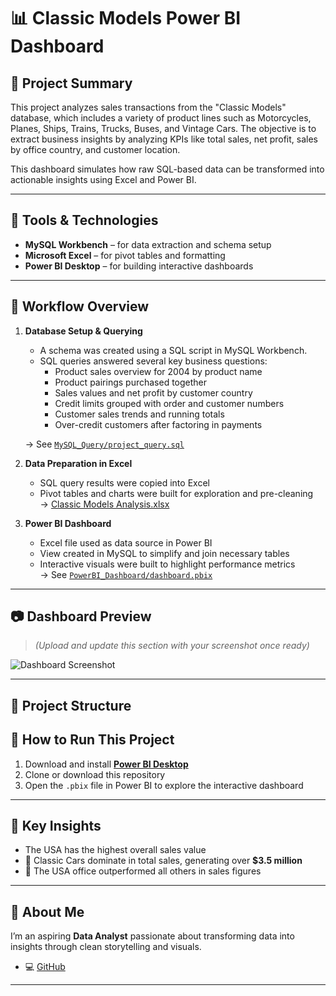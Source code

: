 # 📊 Classic Models Power BI Dashboard

## 📝 Project Summary

This project analyzes sales transactions from the "Classic Models" database, which includes a variety of product lines such as Motorcycles, Planes, Ships, Trains, Trucks, Buses, and Vintage Cars. The objective is to extract business insights by analyzing KPIs like total sales, net profit, sales by office country, and customer location.

This dashboard simulates how raw SQL-based data can be transformed into actionable insights using Excel and Power BI.

---

## 🧰 Tools & Technologies

- **MySQL Workbench** – for data extraction and schema setup
- **Microsoft Excel** – for pivot tables and formatting
- **Power BI Desktop** – for building interactive dashboards

---

## 🔁 Workflow Overview

1. **Database Setup & Querying**  
   - A schema was created using a SQL script in MySQL Workbench.
   - SQL queries answered several key business questions:
     - Product sales overview for 2004 by product name
     - Product pairings purchased together
     - Sales values and net profit by customer country
     - Credit limits grouped with order and customer numbers
     - Customer sales trends and running totals
     - Over-credit customers after factoring in payments

   → See [`MySQL_Query/project_query.sql`](./MySQL_Query/project_query.sql)

2. **Data Preparation in Excel**  
   - SQL query results were copied into Excel
   - Pivot tables and charts were built for exploration and pre-cleaning  
   → [Classic Models Analysis.xlsx](./Excel_Data/Classic%20Models%20Analysis.xlsx)



3. **Power BI Dashboard**  
   - Excel file used as data source in Power BI
   - View created in MySQL to simplify and join necessary tables
   - Interactive visuals were built to highlight performance metrics  
   → See [`PowerBI_Dashboard/dashboard.pbix`](./PowerBI_Dashboard/dashboard.pbix)

---

## 📷 Dashboard Preview

> _(Upload and update this section with your screenshot once ready)_

![Dashboard Screenshot](./Screenshots/dashboard_screenshot.png)

---

## 📁 Project Structure


## 🚀 How to Run This Project

1. Download and install **[Power BI Desktop](https://powerbi.microsoft.com/en-us/desktop/)**
2. Clone or download this repository
3. Open the `.pbix` file in Power BI to explore the interactive dashboard

---

## 📌 Key Insights

- The USA has the highest overall sales value
- 🚗 Classic Cars dominate in total sales, generating over **$3.5 million**
- 🏢 The USA office outperformed all others in sales figures

---

## 💼 About Me

I’m an aspiring **Data Analyst** passionate about transforming data into insights through clean storytelling and visuals.

- 💻 [GitHub](https://github.com/malhussein-bit)

---

